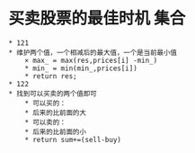 # 买卖股票的最佳时机 集合
    * 121
	* 维护两个值，一个相减后的最大值，一个是当前最小值
	    × max_ = max(res,prices[i] -min_)
	    * min_ = min(min_,prices[i])
	    * return res;
    * 122
	* 找到可以买卖的两个值即可
	    * 可以买的：
		* 后来的比前面的大
	    * 可以卖的：
		* 后来的比前面的小
	    * return sum+=(sell-buy)
